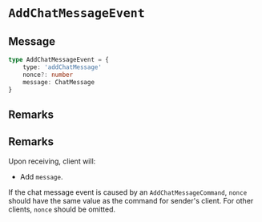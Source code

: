 # `AddChatMessageEvent`

## Message

```ts
type AddChatMessageEvent = {
    type: 'addChatMessage'
    nonce?: number
    message: ChatMessage
}
```

## Remarks

## Remarks

Upon receiving, client will:

-   Add `message`.

If the chat message event is caused by an `AddChatMessageCommand`, `nonce` should have the same value as the command for sender's client. For other clients, `nonce` should be omitted.

